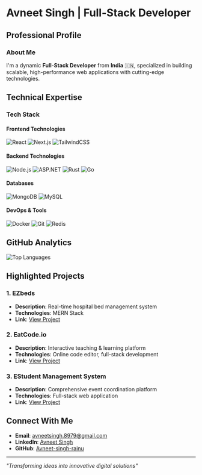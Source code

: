 #  Avneet Singh | Full-Stack Developer

##  Professional Profile

### About Me
I'm a dynamic **Full-Stack Developer** from **India** 🇮🇳, specialized in building scalable, high-performance web applications with cutting-edge technologies.

##  Technical Expertise

###  Tech Stack

#### Frontend Technologies
![React](https://img.shields.io/badge/React-61DAFB?style=for-the-badge&logo=react&logoColor=black)
![Next.js](https://img.shields.io/badge/Next.js-000000?style=for-the-badge&logo=next.js&logoColor=white)
![TailwindCSS](https://img.shields.io/badge/Tailwind-38B2AC?style=for-the-badge&logo=tailwind-css&logoColor=white)

#### Backend Technologies
![Node.js](https://img.shields.io/badge/Node.js-43853D?style=for-the-badge&logo=node.js&logoColor=white)
![ASP.NET](https://img.shields.io/badge/ASP.NET-5C2D91?style=for-the-badge&logo=dotnet&logoColor=white)
![Rust](https://img.shields.io/badge/Rust-000000?style=for-the-badge&logo=rust&logoColor=white)
![Go](https://img.shields.io/badge/Go-00ADD8?style=for-the-badge&logo=go&logoColor=white)

#### Databases
![MongoDB](https://img.shields.io/badge/MongoDB-4EA94B?style=for-the-badge&logo=mongodb&logoColor=white)
![MySQL](https://img.shields.io/badge/MySQL-4479A1?style=for-the-badge&logo=mysql&logoColor=white)

#### DevOps & Tools
![Docker](https://img.shields.io/badge/Docker-2496ED?style=for-the-badge&logo=docker&logoColor=white)
![Git](https://img.shields.io/badge/Git-F05032?style=for-the-badge&logo=git&logoColor=white)
![Redis](https://img.shields.io/badge/Redis-DC382D?style=for-the-badge&logo=redis&logoColor=white)

##  GitHub Analytics
![Top Languages](https://github-readme-stats.vercel.app/api/top-langs/?username=Avneet-singh-rainu&layout=compact&theme=radical)

##  Highlighted Projects

### 1. EZbeds 
- **Description**: Real-time hospital bed management system
- **Technologies**: MERN Stack
- **Link**: [View Project](https://github.com/Avneet-singh-rainu/EZbeds)

### 2. EatCode.io 
- **Description**: Interactive teaching & learning platform
- **Technologies**: Online code editor, full-stack development
- **Link**: [View Project](https://github.com/Avneet-singh-rainu/EatCode.io)

### 3. EStudent Management System 
- **Description**: Comprehensive event coordination platform
- **Technologies**: Full-stack web application
- **Link**: [View Project](https://github.com/Avneet-singh-rainu/EStudentWebApi/tree/master)

##  Connect With Me
- **Email**: [avneetsingh.8979@gmail.com](mailto:avneetsingh.8979@gmail.com)
- **LinkedIn**: [Avneet Singh](https://www.linkedin.com/in/avneetsingh5576)
- **GitHub**: [Avneet-singh-rainu](https://github.com/Avneet-singh-rainu)

---

*"Transforming ideas into innovative digital solutions"* 
